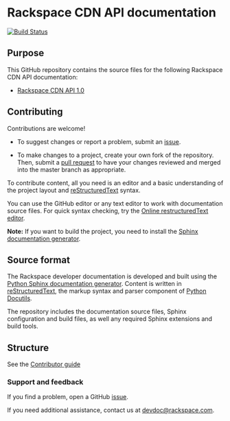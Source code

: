 # Rackspace CDN API documentation

[![Build Status](https://travis-ci.org/rackerlabs/docs-cloud-cdn.svg?branch=master)](https://travis-ci.org/rackerlabs/docs-cloud-cdn)


## Purpose

This GitHub repository contains the source files for the following Rackspace CDN API documentation:

* [Rackspace CDN API 1.0](https://developer.rackspace.com/docs/cdn/v1/)

## Contributing

Contributions are welcome! 

* To suggest changes or report a problem, submit an [issue](https://github.com/rackerlabs/docs-cloud-cdn/issues). 

* To make changes to a project, create your own fork of the repository. Then, submit a [pull 
request](https://github.com/rackerlabs/docs-cloud-cdn/compare?expand=1) to have your changes reviewed 
and merged into the master branch as appropriate.

To contribute content, all you need is an editor and a 
basic understanding of the project layout and [reStructuredText](http://sphinx-doc.org/rest.html) syntax.

You can use the GitHub editor or any text editor to work with documentation source files. For quick syntax checking, try the 
[Online restructuredText editor](http://rst.ninjs.org/). 

**Note:** If you want to build the project, you need to install the [Sphinx documentation generator](http://www.sphinx-doc.org/en/stable/install.html). 

## Source format

The Rackspace developer documentation is developed and built using the [Python Sphinx documentation generator](http://sphinx-doc.org/). Content is 
written in [reStructuredText](http://sphinx-doc.org/rest.html), the markup syntax and parser component of 
[Python Docutils](http://docutils.sourceforge.net/index.html).

The repository includes the documentation source files, 
Sphinx configuration and build files, as well any required Sphinx 
extensions and build tools. 

## Structure

See the [Contributor guide](https://github.com/rackerlabs/docs-cloud-cdn/blob/master/CONTRIBUTING.md) 

### Support and feedback

If you find a problem, open a GitHub [issue](https://github.com/rackerlabs/docs-cloud-cdn/issues).

If you need additional assistance, contact us at [devdoc@rackspace.com](mailto:devdoc@rackspace.com).
